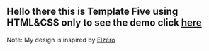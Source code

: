 ## Hello there this is Template Five using HTML&CSS only to see the demo click [here](https://ahmed-abbe.github.io/Template-Five/)

Note: My design is inspired by [Elzero](https://elzerowebschool.github.io/HTML_And_CSS_Template_Four/)
